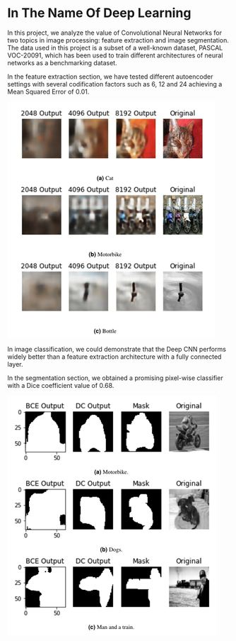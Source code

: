 # In The Name Of Deep Learning

In this project, we analyze the value of Convolutional Neural Networks for two topics in image processing: feature extraction and image segmentation. The data used in this project is a subset of a well-known dataset, PASCAL VOC-20091, which has been used to train different architectures of neural networks as a benchmarking dataset. 

In the feature extraction section, we have tested different autoencoder settings with several codification factors such as 6, 12 and 24 achieving a Mean Squared Error of 0.01.

![Feature Extraction](feature_extraction.png)

In image classification, we could demonstrate that the Deep CNN performs widely better than a feature extraction architecture with a fully connected layer. 

In the segmentation section, we obtained a promising pixel-wise classifier with a Dice coefficient value of 0.68.

![Image Segmentation](image_segmentation.png)


